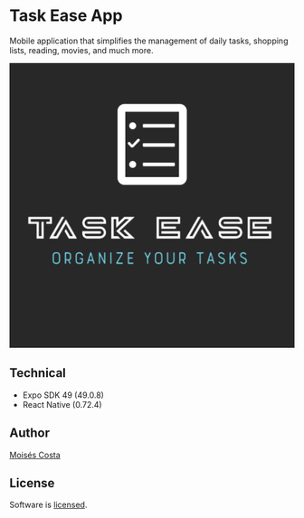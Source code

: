 # Task Ease App
Mobile application that simplifies the management of daily tasks, shopping lists, reading, movies, and much more.

![Project Image](assets/icon.png)


## Technical
- Expo SDK 49 (49.0.8)
- React Native (0.72.4)

## Author
[Moisés Costa](https://github.com/Moises088)

## License
Software is [licensed](LICENSE).